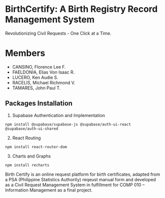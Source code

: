 # BirthCertify: A Birth Registry Record Management System

Revolutionizing Civil Requests - One Click at a Time. 

# Members
- CANSINO, Florence Lee F.
- FAELDONIA, Elias Von Isaac R.
- LUCERO, Ken Audie S.
- RACELIS, Michael Richmond V.
- TAMARES, John Paul T.

## Packages Installation
1. Supabase Authentication and Implementation
``` terminal
npm install @supabase/supabase-js @supabase/auth-ui-react @supabase/auth-ui-shared
```

2. React Routing
``` terminal
npm install react-router-dom
```

3. Charts and Graphs
``` terminal
npm install recharts
```

Birth Certify is an online request platform for birth certificates, adapted from a PSA (Philippine Statistics Authority) reqeust manual form and developed as a Civil Request Management System in fulfillment for COMP 010 – Information Management as a final project.
